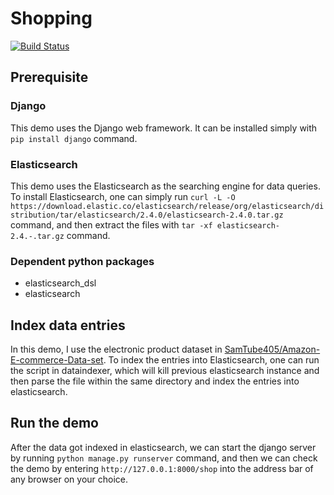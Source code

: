 # Shopping
[![Build Status](https://travis-ci.org/chaopli/shopping.svg?branch=master)](https://travis-ci.org/chaopli/shopping)
## Prerequisite

### Django
This demo uses the Django web framework. It can be installed simply with `pip install django` command.

### Elasticsearch
This demo uses the Elasticsearch as the searching engine for data queries. To install Elasticsearch, one can simply run
`curl -L -O https://download.elastic.co/elasticsearch/release/org/elasticsearch/distribution/tar/elasticsearch/2.4.0/elasticsearch-2.4.0.tar.gz`
command, and then extract the files with `tar -xf elasticsearch-2.4.-.tar.gz` command.
### Dependent python packages
- elasticsearch\_dsl
- elasticsearch


## Index data entries
In this demo, I use the electronic product dataset in
[SamTube405/Amazon-E-commerce-Data-set](https://github.com/SamTube405/Amazon-E-commerce-Data-set). To index the entries
into Elasticsearch, one can run the script in dataindexer, which will kill previous elasticsearch instance and then
parse the file within the same directory and index the entries into elasticsearch.

## Run the demo
After the data got indexed in elasticsearch, we can start the django server by running `python manage.py runserver`
command, and then we can check the demo by entering `http://127.0.0.1:8000/shop` into the address bar of any browser on
your choice.
